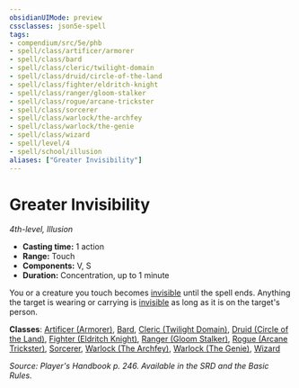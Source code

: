 ```yaml
---
obsidianUIMode: preview
cssclasses: json5e-spell
tags:
- compendium/src/5e/phb
- spell/class/artificer/armorer
- spell/class/bard
- spell/class/cleric/twilight-domain
- spell/class/druid/circle-of-the-land
- spell/class/fighter/eldritch-knight
- spell/class/ranger/gloom-stalker
- spell/class/rogue/arcane-trickster
- spell/class/sorcerer
- spell/class/warlock/the-archfey
- spell/class/warlock/the-genie
- spell/class/wizard
- spell/level/4
- spell/school/illusion
aliases: ["Greater Invisibility"]
---
```

# Greater Invisibility
*4th-level, Illusion*  

- **Casting time:** 1 action
- **Range:** Touch
- **Components:** V, S
- **Duration:** Concentration, up to 1 minute

You or a creature you touch becomes [invisible](_conditions.md#invisible) until the spell ends. Anything the target is wearing or carrying is [invisible](_conditions.md#invisible) as long as it is on the target's person.

**Classes**: [Artificer (Armorer)](artificer-armorer-tce.md), [Bard](bard.md), [Cleric (Twilight Domain)](cleric-twilight-domain-tce.md), [Druid (Circle of the Land)](druid-circle-of-the-land.md), [Fighter (Eldritch Knight)](fighter-eldritch-knight.md), [Ranger (Gloom Stalker)](ranger-gloom-stalker-xge.md), [Rogue (Arcane Trickster)](rogue-arcane-trickster.md), [Sorcerer](sorcerer.md), [Warlock (The Archfey)](warlock-the-archfey.md), [Warlock (The Genie)](warlock-the-genie-tce.md), [Wizard](wizard.md)

*Source: Player's Handbook p. 246. Available in the SRD and the Basic Rules.*